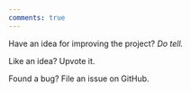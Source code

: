 ```yaml
---
comments: true
---
```


Have an idea for improving the project? *Do tell.*

Like an idea? Upvote it.

Found a bug? File an issue on GitHub.
